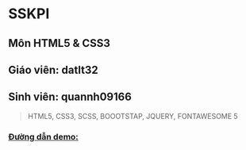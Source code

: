 # SSKPI
## Môn HTML5 & CSS3
## Giáo viên: datlt32
## Sinh viên: quannh09166
> HTML5, CSS3, SCSS, BOOOTSTAP, JQUERY, FONTAWESOME 5
### [Đường dẫn demo: ](https://helgrind-cyber.github.io/SSPKI/)
